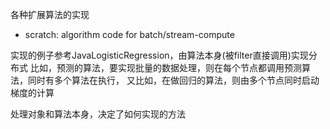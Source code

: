 各种扩展算法的实现

- scratch: algorithm code for batch/stream-compute

实现的例子参考JavaLogisticRegression，由算法本身(被filter直接调用)实现分布式
比如，预测的算法，要实现批量的数据处理，则在每个节点都调用预测算法，同时有多个算法在执行，
又比如，在做回归的算法，则由多个节点同时启动梯度的计算

处理对象和算法本身，决定了如何实现的方法